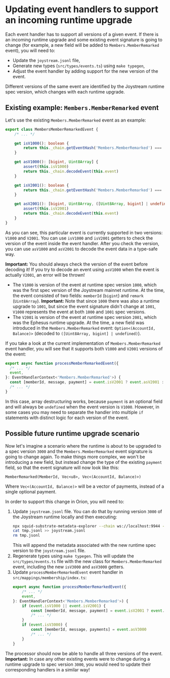 # Updating event handlers to support an incoming runtime upgrade

Each event handler has to support all versions of a given event.
If there is an incoming runtime upgrade and some existing event signature is going to change (for example, a new field will be added to `Members.MemberRemarked` event), you will need to:
- Update the `joystream.jsonl` file,
- Generate new types (`src/types/events.ts`) using `make typegen`,
- Adjust the event handler by adding support for the new version of the event.

Different versions of the same event are identified by the Joystream runtime spec version, which changes with each runtime upgrade.

## Existing example: `Members.MemberRemarked` event

Let's use the existing `Members.MemberRemarked` event as an example:
```typescript
export class MembersMemberRemarkedEvent {
    /* ... */

    get isV1000(): boolean {
        return this._chain.getEventHash('Members.MemberRemarked') === '455000da2c8f650044c433ea0fc69e39c5cb2db11e7a81e15e0fcba6f0757e16'
    }

    get asV1000(): [bigint, Uint8Array] {
        assert(this.isV1000)
        return this._chain.decodeEvent(this.event)
    }

    get isV2001(): boolean {
        return this._chain.getEventHash('Members.MemberRemarked') === '800e11437fa752c6c57a4245f54183c0c5c445b438324a6d5c2f2272b4bd0e2a'
    }

    get asV2001(): [bigint, Uint8Array, ([Uint8Array, bigint] | undefined)] {
        assert(this.isV2001)
        return this._chain.decodeEvent(this.event)
    }
}
```

As you can see, this particular event is currently supported in two versions: `V1000` and `V2001`.
You can use `isV1000` and `isV2001` getters to check the version of the event inside the event handler.
After you check the version, you can use `asV1000` and `asV2001` to decode the event data in a type-safe way.

**Important:** You should always check the version of the event before decoding it! If you try to decode an event using `asV1000` when the event is actually `V2001`, an error will be thrown!

- The `V1000` is version of the event at runtime spec version `1000`, which was the first spec version of the Joystream mainnet runtime. At the time, the event consisted of two fields: `memberId` (`bigint`) and `remark` (`Uint8Array`). **Important:** Note that since `1000` there was also a runtime upgrade to `1001`, but since the event signature didn't change at `1001`, `V1000` represents the event at both `1000` and `1001` spec versions.
- The `V2001` is version of the event at runtime spec version `2001`, which was the Ephesus runtime upgrade. At the time, a new field was introduced in the `Members.MemberRemarked` event: `Option<(AccountId, Balance)>` (decoded to `([Uint8Array, bigint] | undefined)`).

If you take a look at the current implementation of `Members.MemberRemarked` event handler, you will see that it supports both `V1000` and `V2001` versions of the event:
```typescript
export async function processMemberRemarkedEvent({
  /* ... */
  event,
}: EventHandlerContext<'Members.MemberRemarked'>) {
  const [memberId, message, payment] = event.isV2001 ? event.asV2001 : event.asV1000
  /* ... */
}
```

In this case, array destructuring works, because `payment` is an optional field and will always be `undefined` when the event version is `V1000`. However, in some cases you may need to separate the handler into multiple `if` statements with distinct logic for each version of the event.

## Possible future runtime upgrade scenario

Now let's imagine a scenario where the runtime is about to be upgraded to a spec version `3000` and the `Members.MemberRemarked` event signature is going to change again. To make things more complex, we won't be introducing a new field, but instead change the type of the existing `payment` field, so that the event signature will now look like this:
```
MemberRemarked(MemberId, Vec<u8>, Vec<(AccountId, Balance)>)
```

Where `Vec<(AccountId, Balance)>` will be a vector of payments, instead of a single optional payment.

In order to support this change in Orion, you will need to:
1. Update `joystream.jsonl` file.
    You can do that by running version `3000` of the Joystream runtime locally and then executing:
    ```bash
    npx squid-substrate-metadata-explorer --chain ws://localhost:9944 --output tmp.jsonl
    cat tmp.jsonl >> joystream.jsonl
    rm tmp.jsonl
    ```
    This will append the metadata associated with the new runtime spec version to the `joystream.jsonl` file.
2. Regenerate types using `make typegen`.
    This will update the `src/types/events.ts` file with the new class for `Members.MemberRemarked` event, including the new `isV3000` and `asV3000` getters.
3. Update `processMemberRemarkedEvent` event handler in `src/mappings/membership/index.ts`:
    ```typescript
    export async function processMemberRemarkedEvent({
        /* ... */
        event,
    }: EventHandlerContext<'Members.MemberRemarked'>) {
        if (event.isV1000 || event.isV2001) {
            const [memberId, message, payment] = event.isV2001 ? event.asV2001 : event.asV1000
            /* ... */
        }
        if (event.isV3000) {
            const [memberId, message, payments] = event.asV3000
            /* ... */
        }
    }
    ```

The processor should now be able to handle all three versions of the event.
**Important:** In case any other existing events were to change during a runtime upgrade to spec version `3000`, you would need to update their corresponding handlers in a similar way!
